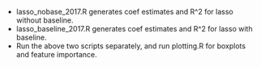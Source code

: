 * lasso_nobase_2017.R generates coef estimates and R^2 for lasso without baseline.
* lasso_baseline_2017.R generates coef estimates and R^2 for lasso with baseline.
* Run the above two scripts separately, and run plotting.R for boxplots and feature importance.
